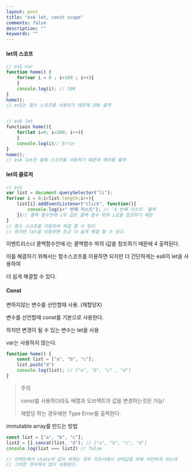 ```yaml
---
layout: post
title: "es6 let, const scope"
comments: false
description: ""
keywords: ""
---
```








#### let의 스코프



```javascript
// es5 var
function home() {
    for(var i = 0 ; i<100 ; i++){
    }
    console.log(i); // 100
}
home();
// es5는 함수 스코프를 사용하기 때문에 100 출력


// es6 let
functioin home(){
    for(let i=0; i<100; i++){
    }
    console.log(i)// Error
}
home();
// es6 let은 블록 스코프를 사용하기 때문에 에러를 출력


```



#### let의 클로저

```javascript
// es5
var list = document.querySelector("li");
for(var i = 0;i<list.length;i++){
    list[i].addEventListener("click", function(){
        console.log(i+" 번째 리스트"); // '4 번째 리스트' 출력
    })// 콜백 함수안에 i의 값은 콜백 함수 밖의 i값을 참조하기 때문
}
// 함수 스코프를 이용하여 해결 할 수 있다
// 하지만 let을 이용하면 조금 더 쉽게 해결 할 수 있다.

```



이벤트리스너 콜백함수안에 i는 콜백함수 박의 i값을 참조하기 때문에 4 출력된다.

이를 해결하기 위해서는 함수스코프를 이용하면 되지만 더 간단하게는 es6의 let을 사용하여

더 쉽게 해결할 수 있다.





#### Const

변하지않는 변수를 선언할때 사용. (재할당X)

변수를 선언할때 const를 기본으로 사용한다.

하지만 변경이 될 수 있는 변수는 let을 사용

var는 사용하지 않는다.



```javascript
function home() {
    const list = ["a", "b", "c"];
    list.push("d")
    console.log(list); // ["a", "b", "c" , "d"]
}
```

> 주의
>
> const를 사용하더라도 배열과 오브젝트의 값을 변경하는것은 가능!
>
> 재할당 하는 경우에만 Type Error를 출력한다.



immutable array를 만드는 방법

```javascript
const list = ["a", "b", "c"];
list2 = [].concat(list, "d"); // ["a", "b", "c", "d"]
console.log(list === list2) // false

// 리액트에서 state의 값이 바뀌는 경우 리듀서에서 상태값을 바꿔 리턴하게 되는데
// 그러한 경우에서 많이 사용된다.
```





